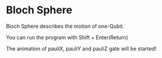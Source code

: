 # Bloch Sphere

Bloch Sphere describes the motion of one-Qubit.

You can run the program with Shift + Enter(Return)

The animation of pauliX, pauliY and pauliZ gate will be started!
